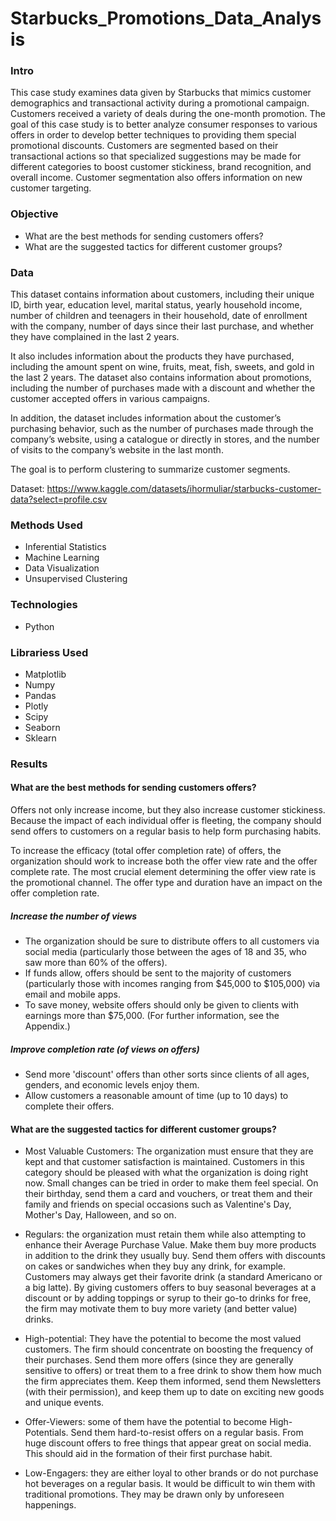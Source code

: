 # Starbucks_Promotions_Data_Analysis


### Intro 
This case study examines data given by Starbucks that mimics customer demographics and transactional activity during a promotional campaign. Customers received a variety of deals during the one-month promotion. The goal of this case study is to better analyze consumer responses to various offers in order to develop better techniques to providing them special promotional discounts. Customers are segmented based on their transactional actions so that specialized suggestions may be made for different categories to boost customer stickiness, brand recognition, and overall income. Customer segmentation also offers information on new customer targeting.

### Objective 
* What are the best methods for sending customers offers?
* What are the suggested tactics for different customer groups?

### Data
This dataset contains information about customers, including their unique ID, birth year, education level, marital status, yearly household income, number of children and teenagers in their household, date of enrollment with the company, number of days since their last purchase, and whether they have complained in the last 2 years.

It also includes information about the products they have purchased, including the amount spent on wine, fruits, meat, fish, sweets, and gold in the last 2 years. The dataset also contains information about promotions, including the number of purchases made with a discount and whether the customer accepted offers in various campaigns.

In addition, the dataset includes information about the customer’s purchasing behavior, such as the number of purchases made through the company’s website, using a catalogue or directly in stores, and the number of visits to the company’s website in the last month.

The goal is to perform clustering to summarize customer segments.

Dataset: https://www.kaggle.com/datasets/ihormuliar/starbucks-customer-data?select=profile.csv

### Methods Used
* Inferential Statistics
* Machine Learning
* Data Visualization
* Unsupervised Clustering


### Technologies
* Python

### Librariess Used
* Matplotlib
* Numpy
* Pandas
* Plotly
* Scipy
* Seaborn
* Sklearn


### Results
#### What are the best methods for sending customers offers?
Offers not only increase income, but they also increase customer stickiness. Because the impact of each individual offer is fleeting, the company should send offers to customers on a regular basis to help form purchasing habits.

To increase the efficacy (total offer completion rate) of offers, the organization should work to increase both the offer view rate and the offer complete rate. The most crucial element determining the offer view rate is the promotional channel. The offer type and duration have an impact on the offer completion rate.

##### Increase the number of views
* The organization should be sure to distribute offers to all customers via social media (particularly those between the ages of 18 and 35, who saw more than 60% of the offers).
* If funds allow, offers should be sent to the majority of customers (particularly those with incomes ranging from $45,000 to $105,000) via email and mobile apps.
* To save money, website offers should only be given to clients with earnings more than $75,000. (For further information, see the Appendix.)

##### Improve completion rate (of views on offers)
* Send more 'discount' offers than other sorts since clients of all ages, genders, and economic levels enjoy them.
* Allow customers a reasonable amount of time (up to 10 days) to complete their offers.


#### What are the suggested tactics for different customer groups?

* Most Valuable Customers: The organization must ensure that they are kept and that customer satisfaction is maintained.
Customers in this category should be pleased with what the organization is doing right now. Small changes can be tried in order to make them feel special. On their birthday, send them a card and vouchers, or treat them and their family and friends on special occasions such as Valentine's Day, Mother's Day, Halloween, and so on.

* Regulars: the organization must retain them while also attempting to enhance their Average Purchase Value.
Make them buy more products in addition to the drink they usually buy. Send them offers with discounts on cakes or sandwiches when they buy any drink, for example. Customers may always get their favorite drink (a standard Americano or a big latte). By giving customers offers to buy seasonal beverages at a discount or by adding toppings or syrup to their go-to drinks for free, the firm may motivate them to buy more variety (and better value) drinks.

* High-potential: They have the potential to become the most valued customers. The firm should concentrate on boosting the frequency of their purchases.
Send them more offers (since they are generally sensitive to offers) or treat them to a free drink to show them how much the firm appreciates them. Keep them informed, send them Newsletters (with their permission), and keep them up to date on exciting new goods and unique events.

* Offer-Viewers: some of them have the potential to become High-Potentials.
Send them hard-to-resist offers on a regular basis. From huge discount offers to free things that appear great on social media. This should aid in the formation of their first purchase habit.

* Low-Engagers: they are either loyal to other brands or do not purchase hot beverages on a regular basis.
It would be difficult to win them with traditional promotions. They may be drawn only by unforeseen happenings.
